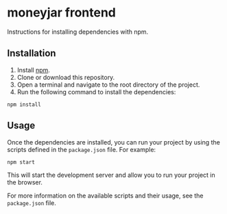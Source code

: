 # moneyjar frontend

Instructions for installing dependencies with npm.

## Installation

1. Install [npm](https://www.npmjs.com/).
2. Clone or download this repository.
3. Open a terminal and navigate to the root directory of the project.
4. Run the following command to install the dependencies:

`npm install`

## Usage

Once the dependencies are installed, you can run your project by using the scripts defined in the `package.json` file. For example:

`npm start`

This will start the development server and allow you to run your project in the browser.

For more information on the available scripts and their usage, see the `package.json` file.